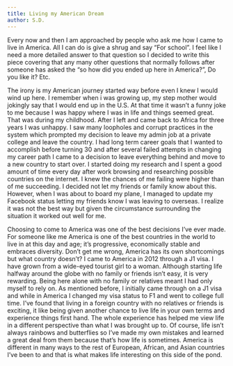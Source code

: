 ```yaml
---
title: Living my American Dream
author: S.D.
---
```

Every now and then I am approached by people who ask me how I came to live in America. All I can do is give a shrug and say “For school”. I feel like I need a more detailed answer to that question so I decided to write this piece covering that any many other questions that normally follows after someone has asked the “so how did you ended up here in America?”, Do you like it? Etc. 

The irony is my American journey started way before even I knew I would wind up here. I remember when i was growing up, my step mother would jokingly say that I would end up in the U.S. At that time it wasn’t a funny joke to me because I was happy where I was in life and things seemed great.  That was during my childhood. After I left and came back to Africa for three years I was unhappy. I saw many loopholes and  corrupt practices in the system which prompted my decision to leave my admin job at a private college and leave the country.  I had long term career goals that I wanted to accomplish before turning 30 and after several failed attempts in changing my career path I came to a decision to leave everything behind and move to a new country to start over. I started doing my research and I spent a good amount of time every day after work browsing and researching possible countries on the internet. I knew the chances of me failing were higher than of me succeeding. I decided not let my friends or family know about this. However, when I was about to board my plane, I managed to update my Facebook status letting my friends know I was leaving to overseas. I realize it was not the best way but given the circumstance surrounding the situation it worked out well for me.

Choosing to come to America was one of the best decisions I’ve ever made. For someone like me America is one of the best countries in the world to live in at this day and age; it’s progressive, economically stable and embraces diversity. Don’t get me wrong, America has its own shortcomings but what country doesn’t?  I came to America in 2012 through a J1 visa. I have grown from a wide-eyed tourist girl to a woman. Although starting life halfway around the globe with no family or friends isn’t easy, it is very rewarding. Being here alone with no family or relatives meant I had only myself to rely on. As mentioned before, I initially came through on a J1 visa and while in America I changed my visa status to F1 and went to college full time. I’ve found that living in a foreign country with no relatives or friends is exciting, it like being given another chance to live life in your own terms and experience things first hand. The whole experience has helped me view life in a different perspective than what I was brought up to. Of course, life isn’t always rainbows and butterflies so I’ve made my own mistakes and learned a great deal from them because that’s how life is sometimes. America is different in many ways to the rest of European, African, and Asian countries I’ve been to and that is what makes life interesting on this side of the pond. 
